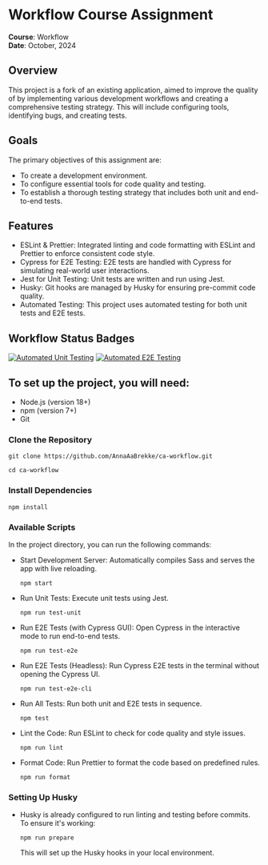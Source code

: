 # Workflow Course Assignment

**Course**: Workflow  
**Date**: October, 2024

## Overview

This project is a fork of an existing application, aimed to improve the quality of by implementing various development workflows and creating a comprehensive testing strategy. This will include configuring tools, identifying bugs, and creating tests.

## Goals

The primary objectives of this assignment are:

-   To create a development environment.
-   To configure essential tools for code quality and testing.
-   To establish a thorough testing strategy that includes both unit and end-to-end tests.

## Features

-   ESLint & Prettier: Integrated linting and code formatting with ESLint and Prettier to enforce consistent code style.
-   Cypress for E2E Testing: E2E tests are handled with Cypress for simulating real-world user interactions.
-   Jest for Unit Testing: Unit tests are written and run using Jest.
-   Husky: Git hooks are managed by Husky for ensuring pre-commit code quality.
-   Automated Testing: This project uses automated testing for both unit tests and E2E tests.

## Workflow Status Badges

[![Automated Unit Testing](https://github.com/AnnaAaBrekke/ca-workflow/actions/workflows/unit-test.yml/badge.svg)](https://github.com/AnnaAaBrekke/ca-workflow/actions/workflows/unit-test.yml)
[![Automated E2E Testing](https://github.com/AnnaAaBrekke/ca-workflow/actions/workflows/e2e-test.yml/badge.svg)](https://github.com/AnnaAaBrekke/ca-workflow/actions/workflows/e2e-test.yml)

## To set up the project, you will need:

-   Node.js (version 18+)
-   npm (version 7+)
-   Git

### Clone the Repository

`git clone https://github.com/AnnaAaBrekke/ca-workflow.git`

`cd ca-workflow`

### Install Dependencies

`npm install`

### Available Scripts

In the project directory, you can run the following commands:

-   Start Development Server: Automatically compiles Sass and serves the app with live reloading.

    `npm start`

-   Run Unit Tests: Execute unit tests using Jest.

    `npm run test-unit`

-   Run E2E Tests (with Cypress GUI): Open Cypress in the interactive mode to run end-to-end tests.

    `npm run test-e2e`

-   Run E2E Tests (Headless): Run Cypress E2E tests in the terminal without opening the Cypress UI.

    `npm run test-e2e-cli`

-   Run All Tests: Run both unit and E2E tests in sequence.

    `npm test`

-   Lint the Code: Run ESLint to check for code quality and style issues.

    `npm run lint`

-   Format Code: Run Prettier to format the code based on predefined rules.

    `npm run format`

### Setting Up Husky

-   Husky is already configured to run linting and testing before commits. To ensure it's working:

    `npm run prepare`

    This will set up the Husky hooks in your local environment.
